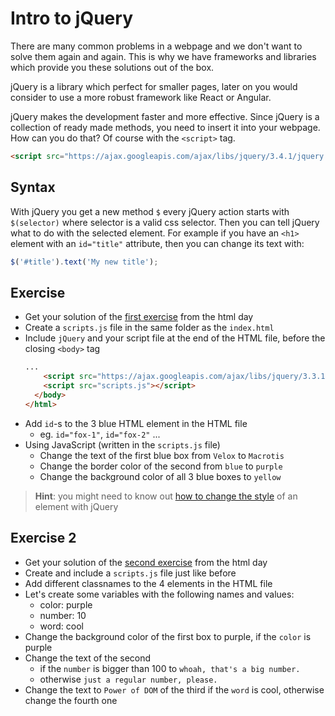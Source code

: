 # Intro to jQuery

There are many common problems in a webpage and we don't want to solve them
again and again. This is why we have frameworks and libraries which provide you
these solutions out of the box.

jQuery is a library which perfect for smaller pages, later on you would consider
to use a more robust framework like React or Angular.

jQuery makes the development faster and more effective. Since jQuery is a
collection of ready made methods, you need to insert it into your webpage.
How can you do that? Of course with the `<script>` tag.

```html
<script src="https://ajax.googleapis.com/ajax/libs/jquery/3.4.1/jquery.min.js"></script>
```

## Syntax

With jQuery you get a new method `$` every jQuery action starts with
`$(selector)` where selector is a valid css selector. Then you can tell jQuery
what to do with the selected element. For example if you have an `<h1>` element
with an `id="title"` attribute, then you can change its text with:

```js
$('#ŧitle').text('My new title');
```

## Exercise

- Get your solution of the [first exercise][first-html-exercise] from the html
  day
- Create a `scripts.js` file in the same folder as the `index.html`
- Include `jQuery` and your script file at the end of the HTML file, before the
  closing `<body>` tag
  ```html
  ...
      <script src="https://ajax.googleapis.com/ajax/libs/jquery/3.3.1/jquery.min.js"></script>
      <script src="scripts.js"></script>
    </body>
  </html>
  ```
- Add `id`-s to the 3 blue HTML element in the HTML file
  - eg. `id="fox-1"`, `id="fox-2"` ...
- Using JavaScript (written in the `scripts.js` file)
  - Change the text of the first blue box from `Velox` to `Macrotis`
  - Change the border color of the second from `blue` to `purple`
  - Change the background color of all 3 blue boxes to `yellow`

> **Hint**: you might need to know out [how to change the style][jquery-css]
> of an element with jQuery

## Exercise 2

- Get your solution of the [second exercise][second-html-exercise] from the
  html day
- Create and include a `scripts.js` file just like before
- Add different classnames to the 4 elements in the HTML file
- Let's create some variables with the following names and values:
  - color: purple
  - number: 10
  - word: cool
- Change the background color of the first box to purple, if the `color` is
  purple
- Change the text of the second
  - if the `number` is bigger than 100 to `whoah, that's a big number.`
  - otherwise `just a regular number, please.`
- Change the text to `Power of DOM` of the third if the `word` is cool,
  otherwise change the fourth one

[first-html-exercise]: https://github.com/green-fox-academy/stayathome-syllabus/blob/master/week01/exercises/velox-zerda-lagopus.md
[jquery-css]: https://api.jquery.com/css/
[second-html-exercise]: https://github.com/green-fox-academy/stayathome-syllabus/blob/master/week01/exercises/directions.md
